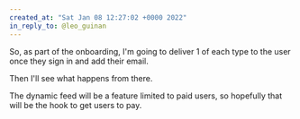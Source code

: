 ```yaml
---
created_at: "Sat Jan 08 12:27:02 +0000 2022"
in_reply_to: @leo_guinan
---
```


So, as part of the onboarding, I'm going to deliver 1 of each type to the user once they sign in and add their email.

Then I'll see what happens from there. 

The dynamic feed will be a feature limited to paid users, so hopefully that will be the hook to get users to pay.